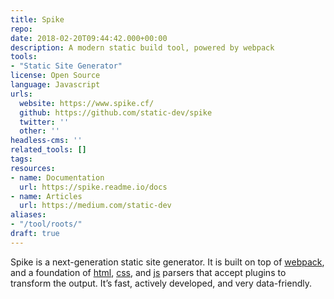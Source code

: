 ```yaml
---
title: Spike
repo: 
date: 2018-02-20T09:44:42.000+00:00
description: A modern static build tool, powered by webpack
tools:
- "Static Site Generator"
license: Open Source
language: Javascript
urls:
  website: https://www.spike.cf/
  github: https://github.com/static-dev/spike
  twitter: ''
  other: ''
headless-cms: ''
related_tools: []
tags: 
resources:
- name: Documentation
  url: https://spike.readme.io/docs
- name: Articles
  url: https://medium.com/static-dev
aliases:
- "/tool/roots/"
draft: true
---
```

Spike is a next-generation static site generator. It is built on top of [webpack](https://webpack.github.io/), and a foundation of [html](http://reshape.ml/), [css](http://postcss.org/), and [js](http://babeljs.io/) parsers that accept plugins to transform the output. It’s fast, actively developed, and very data-friendly.
